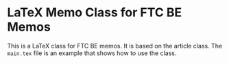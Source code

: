 # LaTeX Memo Class for FTC BE Memos

This is a LaTeX class for FTC BE memos. It is based on the article class. The `main.tex` file is an example that shows how to use the class.
